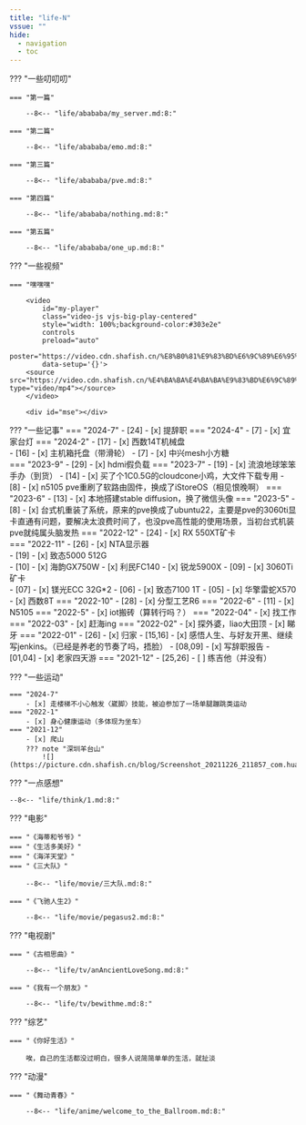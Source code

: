 ```yaml
---
title: "life-N"
vssue: ""
hide:
  - navigation
  - toc
---
```


??? "一些叨叨叨"

    === "第一篇"

        --8<-- "life/abababa/my_server.md:8:"

    === "第二篇"

        --8<-- "life/abababa/emo.md:8:"

    === "第三篇"

        --8<-- "life/abababa/pve.md:8:"

    === "第四篇"

        --8<-- "life/abababa/nothing.md:8:"

    === "第五篇"

        --8<-- "life/abababa/one_up.md:8:"

??? "一些视频"

    === "嘿嘿嘿"

        <video
            id="my-player"
            class="video-js vjs-big-play-centered"
            style="width: 100%;background-color:#303e2e"
            controls
            preload="auto"
            poster="https://video.cdn.shafish.cn/%E8%B0%81%E9%83%BD%E6%9C%89%E6%95%85%E4%BA%8B.png"
            data-setup='{}'>
        <source src="https://video.cdn.shafish.cn/%E4%BA%BA%E4%BA%BA%E9%83%BD%E6%9C%89%E7%BC%98%E7%94%B1.mp4" type="video/mp4"></source>
        </video>

        <div id="mse"></div>

??? "一些记事"
    === "2024-7"
        - [24]
            - [x] 提辞职
    === "2024-4"
        - [7]
            - [x] 宜家台灯
    === "2024-2"
        - [17]
            - [x] 西数14T机械盘    
        - [16]
            - [x] 主机箱托盘（带滑轮）
        - [7]
            - [x] 中兴mesh小方糖            
    === "2023-9"
        - [29]
            - [x] hdmi假负载
    === "2023-7"
        - [19]
            - [x] 流浪地球笨笨手办（到货）
        - [14] 
            - [x] 买了个1C0.5G的cloudcone小鸡，大文件下载专用
        - [8] 
            - [x] n5105 pve重刷了软路由固件，换成了iStoreOS（相见恨晚啊）
    === "2023-6"
        - [13]
            - [x] 本地搭建stable diffusion，换了微信头像
    === "2023-5"
        - [8] 
            - [x] 台式机重装了系统，原来的pve换成了ubuntu22，主要是pve的3060ti显卡直通有问题，要解决太浪费时间了，也没pve高性能的使用场景，当初台式机装pve就纯属头脑发热
    === "2022-12"
        - [24]
            - [x] RX 550XT矿卡  
    === "2022-11"
        - [26]
            - [x] NTA显示器      
        - [19] 
            - [x] 致态5000 512G  
        - [10] 
            - [x] 海韵GX750W
            - [x] 利民FC140
            - [x] 锐龙5900X
        - [09] 
            - [x] 3060Ti矿卡    
        - [07] 
            - [x] 镁光ECC 32G*2
        - [06] 
            - [x] 致态7100 1T
        - [05] 
            - [x] 华擎雷蛇X570
            - [x] 西数8T
    === "2022-10"
        - [28]
            - [x] 分型工艺R6
    === "2022-6"
        - [11]
            - [x] N5105
    === "2022-5"
        - [x] iot搬砖（算转行吗？）
    === "2022-04"
        - [x] 找工作
    === "2022-03"
        - [x] 赶海ing
    === "2022-02"
        - [x] 探外婆，liao大田顶
        - [x] 睇牙
    === "2022-01"
        - [26]
            - [x] 归家
        - [15,16]
            - [x] 感悟人生、与好友开黑、继续写jenkins。（已经是养老的节奏了吗，捂脸）
        - [08,09]
            - [x] 写辞职报告
        - [01,04]
            - [x] 老家四天游
    === "2021-12"
        - [25,26]
            - [ ] 练吉他（并没有）

??? "一些运动"

    === "2024-7"
        - [x] 走楼梯不小心触发〈崴脚〉技能，被迫参加了一场单腿蹦跳类运动
    === "2022-1"
        - [x] 身心健康运动（多体现为坐车）
    === "2021-12"
        - [x] 爬山
        ??? note "深圳羊台山"
            ![](https://picture.cdn.shafish.cn/blog/Screenshot_20211226_211857_com.huawei.health.jpg)        

??? "一点感想"

    --8<-- "life/think/1.md:8:"

??? "电影"

    === "《海蒂和爷爷》"
    === "《生活多美好》"
    === "《海洋天堂》"
    === "《三大队》"

        --8<-- "life/movie/三大队.md:8:"

    === "《飞驰人生2》"

        --8<-- "life/movie/pegasus2.md:8:"

??? "电视剧"

    === "《古相思曲》"

        --8<-- "life/tv/anAncientLoveSong.md:8:"

    === "《我有一个朋友》"

        --8<-- "life/tv/bewithme.md:8:"

??? "综艺"

    === "《你好生活》"        

        唉，自己的生活都没过明白，很多人说简简单单的生活，就扯淡

??? "动漫"

    === "《舞动青春》"        

        --8<-- "life/anime/welcome_to_the_Ballroom.md:8:"